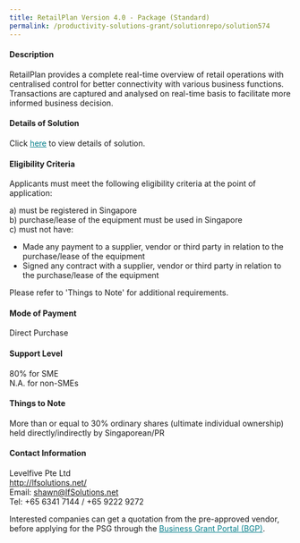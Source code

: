 ```yaml
---
title: RetailPlan Version 4.0 - Package (Standard)
permalink: /productivity-solutions-grant/solutionrepo/solution574
---
```


#### Description

RetailPlan provides a complete real-time overview of retail operations with centralised control for better connectivity with various business functions. Transactions are captured and analysed on real-time basis to facilitate more informed business decision. 





#### Details of Solution

Click <a href='https://gb-assist-staging.netlify.app/images/psg/Levelfive_Annex_3_CR_wef_15Nov2019_Part_1.pdf' style='color:#037e8a'>here</a> to view details of solution.

#### Eligibility Criteria

Applicants must meet the following eligibility criteria at the point of application:

a) must be registered in Singapore <br>
b) purchase/lease of the equipment must be used in Singapore <br>
c) must not have:
- Made any payment to a supplier, vendor or third party in relation to the purchase/lease of the equipment
- Signed any contract with a supplier, vendor or third party in relation to the purchase/lease of the equipment

Please refer to 'Things to Note' for additional requirements.

#### Mode of Payment
Direct Purchase

#### Support Level
80% for SME <br>
N.A. for non-SMEs

#### Things to Note
More than or equal to 30% ordinary shares (ultimate individual ownership) held directly/indirectly by Singaporean/PR

#### Contact Information
Levelfive Pte Ltd<br>http://lfsolutions.net/<br>Email: shawn@lfSolutions.net<br>Tel: +65 6341 7144 / +65 9222 9272

Interested companies can get a quotation from the pre-approved vendor, before applying for the PSG through the <a target='_blank' style='color:#037e8a' href='https://www.businessgrants.gov.sg/'>Business Grant Portal (BGP)</a>.
